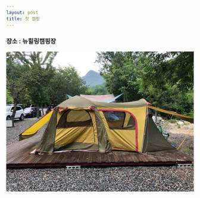 ```yaml
---
layout: post
title: 첫 캠핑
---
```


### 장소 : 뉴힐링캠핑장


![Alt 첫텐트 설치](/public/img/0001/KakaoTalk_Photo_2018-08-03-16-18-53.jpeg)